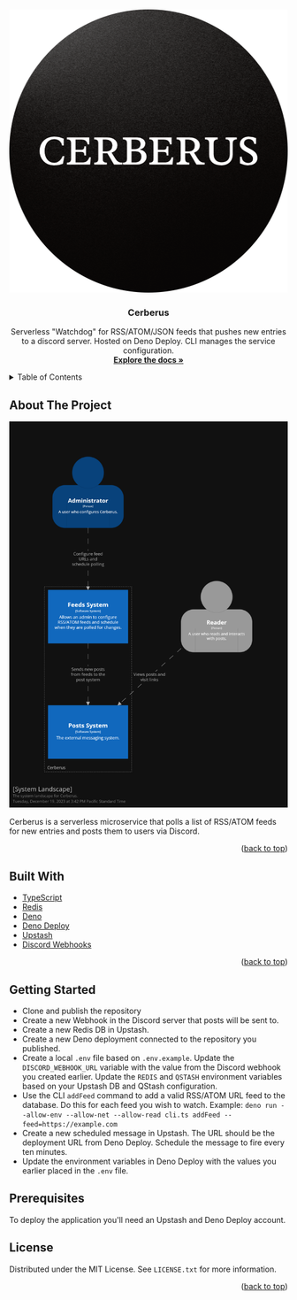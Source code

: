 <a name="readme-top"></a>

<!-- PROJECT LOGO -->
<br />
<div align="center">
  <a href="https://github.com/TheDolentCity/cerberus">
    <img src="docs/images/logo.png" alt="Logo" width="512" height="512">
  </a>
  <h3 align="center">Cerberus</h3>
  <p align="center">
    Serverless "Watchdog" for RSS/ATOM/JSON feeds that pushes new entries to a discord server. Hosted on Deno Deploy. CLI manages the service configuration.
    <br />
    <a href="https://github.com/TheDolentCity/cerberus/docs/architecture"><strong>Explore the docs »</strong></a>
  </p>
</div>

<details>
  <summary>Table of Contents</summary>
  <ol>
    <li><a href="#about-the-project">About The Project</a></li>
    <li><a href="#getting-started">Getting Started</a></li>
    <li><a href="#prerequisites">Prerequisites</a></li>
    <li><a href="#installation">Installation</a></li>
    <li><a href="#built-with">Built With</a></li>
    <li><a href="#license">License</a></li>
  </ol>
</details>

## About The Project
![Cerberus System Diagram](docs/images/Cerberus-SystemLandscape.png)

Cerberus is a serverless microservice that polls a list of RSS/ATOM feeds for new entries and posts them to users via Discord.

<p align="right">(<a href="#readme-top">back to top</a>)</p>

## Built With
- [TypeScript](https://www.typescriptlang.org/)
- [Redis](https://redis.io/)
- [Deno](https://deno.com/)
- [Deno Deploy](https://deno.com/deploy)
- [Upstash](https://upstash.com/)
- [Discord Webhooks](https://discord.com/developers/docs/resources/webhook)

<p align="right">(<a href="#readme-top">back to top</a>)</p>

## Getting Started
- Clone and publish the repository
- Create a new Webhook in the Discord server that posts will be sent to.
- Create a new Redis DB in Upstash.
- Create a new Deno deployment connected to the repository you published.
- Create a local `.env` file based on `.env.example`. Update the `DISCORD_WEBHOOK_URL` variable with the value from the Discord webhook you created earlier. Update the `REDIS` and `QSTASH` environment variables based on your Upstash DB and QStash configuration.
- Use the CLI `addFeed` command to add a valid RSS/ATOM URL feed to the database. Do this for each feed you wish to watch. Example: `deno run --allow-env --allow-net --allow-read cli.ts addFeed --feed=https://example.com`
- Create a new scheduled message in Upstash. The URL should be the deployment URL from Deno Deploy. Schedule the message to fire every ten minutes.
- Update the environment variables in Deno Deploy with the values you earlier placed in the `.env` file.

## Prerequisites
To deploy the application you'll need an Upstash and Deno Deploy account.

## License
Distributed under the MIT License. See `LICENSE.txt` for more information.

<p align="right">(<a href="#readme-top">back to top</a>)</p>